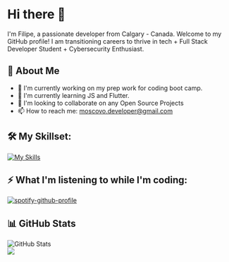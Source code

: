 # Hi there 👋

I'm Filipe, a passionate developer from Calgary - Canada. Welcome to my GitHub profile!
I am transitioning careers to thrive in tech + Full Stack Developer Student + Cybersecurity Enthusiast.

## 🚀 About Me

- 🔭 I'm currently working on my prep work for coding boot camp. 
- 🌱 I'm currently learning JS and Flutter.
- 👯 I'm looking to collaborate on any Open Source Projects
- 📫 How to reach me: moscovo.developer@gmail.com

## 🛠️ My Skillset: <br>
[![My Skills](https://skillicons.dev/icons?i=js,html,css,py,flutter,ruby,rails)](https://skillicons.dev)
<!---
Fmoscovo/Fmoscovo is a ✨ special ✨ repository because its `README.md` (this file) appears on your GitHub profile.
You can click the Preview link to take a look at your changes.
--->
## ⚡ What I'm listening to while I'm coding: <br>
[![spotify-github-profile](https://spotify-github-profile.vercel.app/api/view?uid=22r5vgja3ihulk6qnjyhyklmq&cover_image=true&theme=natemoo-re&show_offline=true&background_color=121212&interchange=true&bar_color=53b14f&bar_color_cover=false)](https://github.com/kittinan/spotify-github-profile)


## 📊 GitHub Stats
![GitHub Stats](https://github-readme-stats.vercel.app/api?username=Fmoscovo&show_icons=true&theme=radical)
<br>
![](https://komarev.com/ghpvc/?username=Fmoscovo&style=flat-square&color=red&label=PROFILE+VIEWS)
